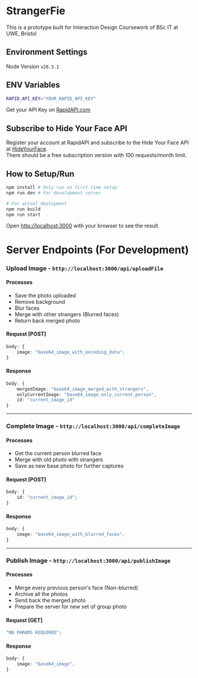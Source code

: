 # StrangerFie

This is a prototype built for Interaction Design Coursework of BSc IT at UWE, Bristol

## Environment Settings

Node Version `v20.3.1`

## ENV Variables

```bash
RAPID_API_KEY="YOUR_RAPID_API_KEY"
```

Get your API Key on [RapidAPI.com](https://rapidapi.com/hub)

## Subscribe to Hide Your Face API

Register your account at RapidAPI and subscribe to the Hide Your Face API at [HideYourFace](https://rapidapi.com/inuinana/api/hide-your-face/).
<br/>
There should be a free subscription version with 100 requests/month limit.

## How to Setup/Run

```bash
npm install # Only run on first time setup
npm run dev # For development server

# For actual deployment
npm run build
npm run start
```

Open [http://localhost:3000](http://localhost:3000) with your browser to see the result.

# Server Endpoints (For Development)

### Upload Image - `http://localhost:3000/api/uploadFile`

#### Processes

- Save the photo uploaded
- Remove background
- Blur faces
- Merge with other strangers (Blurred faces)
- Return back merged photo

#### Request [POST]

```ts
body: {
	image: "base64_image_with_encoding_data";
}
```

#### Response

```ts
body: {
	mergedImage: "base64_image_merged_with_strangers",
	onlyCurrentImage: "base64_image_only_current_person",
	id: "current_image_id"
}
```

<hr/>

### Complete Image - `http://localhost:3000/api/completeImage`

#### Processes

- Get the current person blurred face
- Merge with old photo with strangers
- Save as new base photo for further captures

#### Request [POST]

```ts
body: {
	id: "current_image_id";
}
```

#### Response

```ts
body: {
	image: "base64_image_with_blurred_faces",
}
```

<hr/>

### Publish Image - `http://localhost:3000/api/publishImage`

#### Processes

- Merge every previous person's face (Non-blurred)
- Archive all the photos
- Send back the merged photo
- Prepare the server for new set of group photo

#### Request [GET]

```ts
"NO PARAMS REQUIRED";
```

#### Response

```ts
body: {
	image: "base64_image",
}
```
